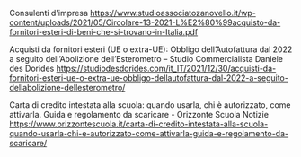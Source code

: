 Consulenti d'impresa
https://www.studioassociatozanovello.it/wp-content/uploads/2021/05/Circolare-13-2021-L%E2%80%99acquisto-da-fornitori-esteri-di-beni-che-si-trovano-in-Italia.pdf

Acquisti da fornitori esteri (UE o extra-UE): Obbligo dell’Autofattura dal 2022 a seguito dell’Abolizione dell’Esterometro – Studio Commercialista Daniele des Dorides
https://studiodesdorides.com/it_IT/2021/12/30/acquisti-da-fornitori-esteri-ue-o-extra-ue-obbligo-dellautofattura-dal-2022-a-seguito-dellabolizione-dellesterometro/

Carta di credito intestata alla scuola: quando usarla, chi è autorizzato, come attivarla. Guida e regolamento da scaricare - Orizzonte Scuola Notizie
https://www.orizzontescuola.it/carta-di-credito-intestata-alla-scuola-quando-usarla-chi-e-autorizzato-come-attivarla-guida-e-regolamento-da-scaricare/

